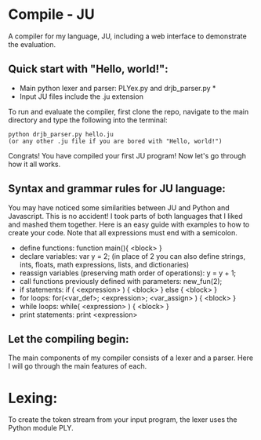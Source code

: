 Compile - JU
==========

A compiler for my language, JU, including a web interface to demonstrate the evaluation.

## Quick start with "Hello, world!":
* Main python lexer and parser: PLYex.py and drjb_parser.py * 
* Input JU files include the .ju extension

To run and evaluate the compiler, first clone the repo, navigate to the main directory and type the following into the terminal:

	python drjb_parser.py hello.ju 
	(or any other .ju file if you are bored with "Hello, world!")
Congrats! You have compiled your first JU program! Now let's go through how it all works.

## Syntax and grammar rules for JU language:
You may have noticed some similarities between JU and Python and Javascript. This is no accident! I took parts of both languages that I liked and mashed them together. Here is an easy guide with examples to how to create your code. Note that all expressions must end with a semicolon.

* define functions: function main(){ \<block\> }
* declare variables: var y = 2;
     (in place of 2 you can also define strings, ints, floats, math expressions, lists, and dictionaries)
* reassign variables (preserving math order of operations): y = y + 1;
* call functions previously defined with parameters: new\_fun(2);
* if statements: if ( \<expression\> ) { \<block\> } else { \<block\> }
* for loops: for(\<var\_def\>; \<expression\>; \<var\_assign\> ) { \<block\> }
* while loops: while( \<expression\> ) { \<block\> }
* print statements: print \<expression\>
 
## Let the compiling begin:
The main components of my compiler consists of a lexer and a parser. Here I will go through the main features of each.
# Lexing:
To create the token stream from your input program, the lexer uses the Python module PLY. 

